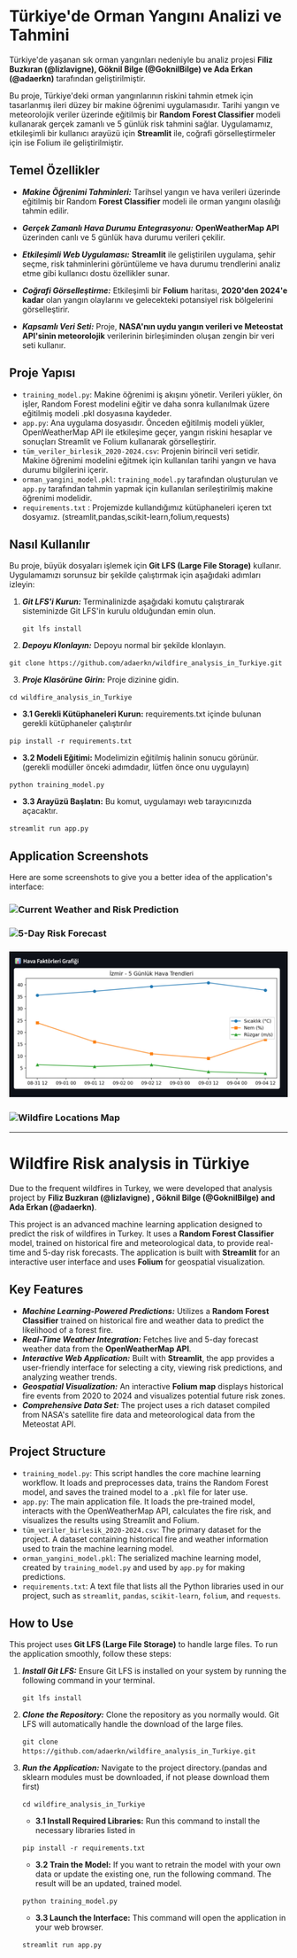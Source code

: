 # Türkiye'de Orman Yangını Analizi ve Tahmini

Türkiye'de yaşanan sık orman yangınları nedeniyle bu analiz projesi **Filiz Buzkıran (@lizlavigne), Göknil Bilge (@GoknilBilge) ve Ada Erkan (@adaerkn)** tarafından geliştirilmiştir.

Bu proje, Türkiye'deki orman yangınlarının riskini tahmin etmek için tasarlanmış ileri düzey bir makine öğrenimi uygulamasıdır. Tarihi yangın ve meteorolojik veriler üzerinde eğitilmiş bir **Random Forest Classifier** modeli kullanarak gerçek zamanlı ve 5 günlük risk tahmini sağlar. Uygulamamız, etkileşimli bir kullanıcı arayüzü için **Streamlit** ile, coğrafi görselleştirmeler için ise Folium ile geliştirilmiştir.

## Temel Özellikler
* ***Makine Öğrenimi Tahminleri:*** Tarihsel yangın ve hava verileri üzerinde eğitilmiş bir Random **Forest Classifier** modeli ile orman yangını olasılığı tahmin edilir.

* ***Gerçek Zamanlı Hava Durumu Entegrasyonu:*** **OpenWeatherMap API** üzerinden canlı ve 5 günlük hava durumu verileri çekilir.

* ***Etkileşimli Web Uygulaması:*** **Streamlit** ile geliştirilen uygulama, şehir seçme, risk tahminlerini görüntüleme ve hava durumu trendlerini analiz etme gibi kullanıcı dostu özellikler sunar.

* ***Coğrafi Görselleştirme:*** Etkileşimli bir **Folium** haritası, **2020'den 2024'e kadar** olan yangın olaylarını ve gelecekteki potansiyel risk bölgelerini görselleştirir.

* ***Kapsamlı Veri Seti:*** Proje, **NASA'nın uydu yangın verileri ve Meteostat API'sinin meteorolojik** verilerinin birleşiminden oluşan zengin bir veri seti kullanır.

## Proje Yapısı
* `training_model.py`: Makine öğrenimi iş akışını yönetir. Verileri yükler, ön işler, Random Forest modelini eğitir ve daha sonra kullanılmak üzere eğitilmiş modeli .pkl dosyasına kaydeder.
* `app.py`:  Ana uygulama dosyasıdır. Önceden eğitilmiş modeli yükler, OpenWeatherMap API ile etkileşime geçer, yangın riskini hesaplar ve sonuçları Streamlit ve Folium kullanarak görselleştirir.
* `tüm_veriler_birlesik_2020-2024.csv`: Projenin birincil veri setidir. Makine öğrenimi modelini eğitmek için kullanılan tarihi yangın ve hava durumu bilgilerini içerir.
*  `orman_yangini_model.pkl`: `training_model.py` tarafından oluşturulan ve  `app.py` 
tarafından tahmin yapmak için kullanılan serileştirilmiş makine öğrenimi modelidir.
* `requirements.txt` : Projemizde kullandığımız kütüphaneleri içeren txt dosyamız.
  (streamlit,pandas,scikit-learn,folium,requests)

  
## Nasıl Kullanılır

Bu proje, büyük dosyaları işlemek için **Git LFS (Large File Storage)** kullanır. Uygulamamızı sorunsuz bir şekilde çalıştırmak için aşağıdaki adımları izleyin:


1. ***Git LFS'i Kurun:*** Terminalinizde aşağıdaki komutu çalıştırarak sisteminizde Git LFS'in kurulu olduğundan emin olun.

   `git lfs install`
   
2. ***Depoyu Klonlayın:*** Depoyu normal bir şekilde klonlayın. 

  `git clone https://github.com/adaerkn/wildfire_analysis_in_Turkiye.git`
  
3. ***Proje Klasörüne Girin:*** Proje dizinine gidin.
      
 `cd wildfire_analysis_in_Turkiye`
 
  *  **3.1 Gerekli Kütüphaneleri Kurun:** requirements.txt içinde bulunan gerekli kütüphaneler çalıştırılır

   `pip install -r requirements.txt`
    
  * **3.2 Modeli Eğitimi:** Modelimizin eğitilmiş halinin sonucu görünür. (gerekli modüller önceki adımdadır, lütfen önce onu uygulayın)
    
 `python training_model.py`

  * **3.3 Arayüzü Başlatın:**
Bu komut, uygulamayı  web tarayıcınızda açacaktır.

 `streamlit run app.py`


## Application Screenshots
Here are some screenshots to give you a better idea of the application's interface:

### ![Current Weather and Risk Prediction](assets/capture_20250830162805075.bmp)

### ![5-Day Risk Forecast](assets/capture_20250830162823763.bmp)

### ![Weather Factors Graph](assets/capture_20250830162831825.jpg)

### ![Wildfire Locations Map](assets/capture_20250830162748054.bmp)


---------
# Wildfire Risk analysis in Türkiye
Due to the frequent wildfires in Turkey, we were developed that analysis project by **Filiz Buzkıran (@lizlavigne) ,  Göknil Bilge (@GoknilBilge) and Ada Erkan (@adaerkn)**.

This project is an advanced machine learning application designed to predict the risk of wildfires in Turkey. It uses a **Random Forest Classifier** model, trained on historical fire and meteorological data, to provide real-time and 5-day risk forecasts. The application is built with **Streamlit** for an interactive user interface and uses **Folium** for geospatial visualization.

## Key Features

* ***Machine Learning-Powered Predictions:*** Utilizes a **Random Forest Classifier** trained on historical fire and weather data to predict the likelihood of a forest fire.
* ***Real-Time Weather Integration:*** Fetches live and 5-day forecast weather data from the **OpenWeatherMap API**.
* ***Interactive Web Application:*** Built with **Streamlit**, the app provides a user-friendly interface for selecting a city, viewing risk predictions, and analyzing weather trends.
* ***Geospatial Visualization:***  An interactive **Folium map** displays historical fire events from 2020 to 2024 and visualizes potential future risk zones.
* ***Comprehensive Data Set:*** The project uses a rich dataset compiled from NASA's satellite fire data and meteorological data from the Meteostat API.

## Project Structure

* `training_model.py`: This script handles the core machine learning workflow. It loads and preprocesses data, trains the Random Forest model, and saves the trained model to a `.pkl` file for later use.
* `app.py`: The main application file. It loads the pre-trained model, interacts with the OpenWeatherMap API, calculates the fire risk, and visualizes the results using Streamlit and Folium.
* `tüm_veriler_birlesik_2020-2024.csv`: The primary dataset for the project. A dataset containing historical fire and weather information used to train the machine learning model.
* `orman_yangini_model.pkl`: The serialized machine learning model, created by `training_model.py` and used by `app.py` for making predictions.
* `requirements.txt`: A text file that lists all the Python libraries used in our project, such as `streamlit`, `pandas`, `scikit-learn`, `folium`, and `requests`.


## How to Use

This project uses **Git LFS (Large File Storage)** to handle large files. To run the application smoothly, follow these steps:

1. ***Install Git LFS:*** Ensure Git LFS is installed on your system by running the following command in your terminal.
   
    `git lfs install`

2. ***Clone the Repository:*** Clone the repository as you normally would. Git LFS will automatically handle the download of the large files.
 
    `git clone https://github.com/adaerkn/wildfire_analysis_in_Turkiye.git`

3. ***Run the Application:*** Navigate to the project directory.(pandas and sklearn modules must be downloaded, if not please download them first)
 
    `cd wildfire_analysis_in_Turkiye`

    * **3.1 Install Required Libraries:**  Run this command to install the necessary libraries listed in
      
    `pip install -r requirements.txt`
      
    * **3.2 Train the Model:** If you want to retrain the model with your own data or update the existing one, run the following command. The result will be an updated, trained model.
    
    `python training_model.py`

    * **3.3 Launch the Interface:**
    This command will open the application in your web browser.
    
    `streamlit run app.py` 
